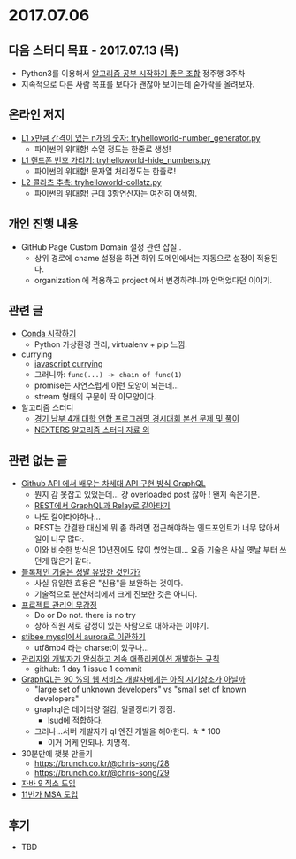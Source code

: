 # 2017.07.06

## 다음 스터디 목표 - 2017.07.13 (목)

* Python3를 이용해서 [알고리즘 공부 시작하기 좋은 조합](http://gooddaytocode.blogspot.kr/2016/03/blog-post.html) 정주행 3주차
* 지속적으로 다른 사람 목표를 보다가 괜찮아 보이는데 숟가락을 올려보자.

## 온라인 저지

* [L1 x만큼 간격이 있는 n개의 숫자: tryhelloworld-number_generator.py](http://tryhelloworld.co.kr/challenge_codes/135)
  * 파이썬의 위대함! 수열 정도는 한줄로 생성!
* [L1 핸드폰 번호 가리기: tryhelloworld-hide_numbers.py](http://tryhelloworld.co.kr/challenge_codes/133)
  * 파이썬의 위대함! 문자열 처리정도는 한줄로!
* [L2 콜라츠 추측: tryhelloworld-collatz.py](http://tryhelloworld.co.kr/challenge_codes/14)
  * 파이썬의 위대함! 근데 3항연산자는 여전히 어색함.

## 개인 진행 내용

* GitHub Page Custom Domain 설정 관련 삽질..
  * 상위 경로에 cname 설정을 하면 하위 도메인에서는 자동으로 설정이 적용된다.
  * organization 에 적용하고 project 에서 변경하려니까 안먹었다던 이야기.

## 관련 글

* [Conda 시작하기](https://graspthegist.com/post/learn-conda-1/)
  * Python 가상환경 관리, virtualenv + pip 느낌.
* currying
  * [javascript currying](http://anster.tistory.com/144)
  * 그러니까: `func(...) -> chain of func(1)`
  * promise는 자연스럽게 이런 모양이 되는데...
  * stream 형태의 구문이 딱 이모양이다.
* 알고리즘 스터디
  * [경기 남부 4개 대학 연합 프로그래밍 경시대회 본선 문제 및 풀이](http://d2.naver.com/news/3350851)
  * [NEXTERS 알고리즘 스터디 자료 외](http://d2.naver.com/news/4850628)

## 관련 없는 글

* [Github API 에서 배우는 차세대 API 구현 방식 GraphQL](http://qiita.com/icoxfog417/items/92214aed64f47dfeade5)
  * 뭔지 감 못잡고 있었는데... 걍 overloaded post 잖아 ! 왠지 속은기분.
  * [REST에서 GraphQL과 Relay로 갈아타기](https://www.slideshare.net/deview/112rest-graph-ql-relay)
  * 나도 갈아타야하나...
  * REST는 간결한 대신에 뭐 좀 하려면 접근해야하는 엔드포인트가 너무 많아서 일이 너무 많다.
  * 이와 비슷한 방식은 10년전에도 많이 썼었는데... 요즘 기술은 사실 옛날 부터 쓰던게 많은거 같다. 
* [블록체인 기술은 정말 유망한 것인가?](http://qiita.com/chibagon/items/fa2c3f8cfaadd7b39247)
  * 사실 유일한 효용은 "신용"을 보완하는 것이다.
  * 기술적으로 분산처리에서 크게 진보한 것은 아니다.
* [프로젝트 관리의 무감정](http://qiita.com/furu8ma/items/5d146c22a5739743aa55)
  * Do or Do not. there is no try
  * 상하 직원 서로 감정이 있는 사람으로 대하자는 이야기.
* [stibee mysql에서 aurora로 이관하기](https://blog.stibee.com/mysql에서-rds-aurora-로-이관하기-227db1da8fd8)
  * utf8mb4 라는 charset이 있구나...
* [관리자와 개발자가 안심하고 계속 애플리케이션 개발하는 규칙](http://qiita.com/eaglesakura/items/c2f2311d4d168077a462)
  * github: 1 day 1 issue 1 commit
* [GraphQL는 90 %의 웹 서비스 개발자에게는 아직 시기상조가 아닐까](http://qiita.com/shibukawa/items/a913cb4912d32af37bc5)
  * "large set of unknown developers" vs "small set of known developers"
  * graphql은 데이터량 절감, 일괄정리가 장점.
    * lsud에 적합하다.
  * 그러나...서버 개발자가 ql 엔진 개발을 해야한다. ☆ * 100
    * 이거 어케 안되나. 치명적.
* 30분만에 챗봇 만들기
  * <https://brunch.co.kr/@chris-song/28>
  * <https://brunch.co.kr/@chris-song/29>
* [자바 9 직소 도입](http://blog.hazard.kr/archives/813)
* [11번가 MSA 도입](http://readme.skplanet.com/?p=13782)

## 후기

* TBD

